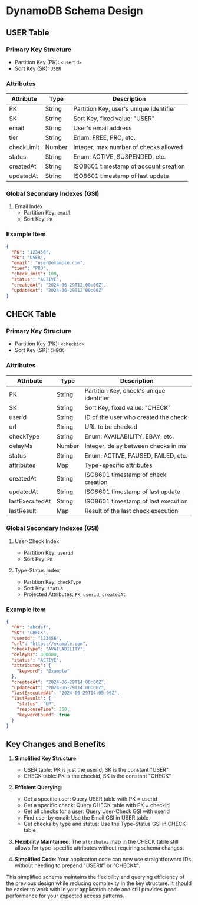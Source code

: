 # DynamoDB Schema Design

## USER Table

### Primary Key Structure
- Partition Key (PK): `<userid>`
- Sort Key (SK): `USER`

### Attributes
| Attribute   | Type   | Description                            |
|-------------|--------|----------------------------------------|
| PK          | String | Partition Key, user's unique identifier|
| SK          | String | Sort Key, fixed value: "USER"          |
| email       | String | User's email address                   |
| tier        | String | Enum: FREE, PRO, etc.                  |
| checkLimit  | Number | Integer, max number of checks allowed  |
| status      | String | Enum: ACTIVE, SUSPENDED, etc.          |
| createdAt   | String | ISO8601 timestamp of account creation  |
| updatedAt   | String | ISO8601 timestamp of last update       |

### Global Secondary Indexes (GSI)
1. Email Index
   - Partition Key: `email`
   - Sort Key: `PK`

### Example Item
```json
{
  "PK": "123456",
  "SK": "USER",
  "email": "user@example.com",
  "tier": "PRO",
  "checkLimit": 100,
  "status": "ACTIVE",
  "createdAt": "2024-06-29T12:00:00Z",
  "updatedAt": "2024-06-29T12:00:00Z"
}
```

## CHECK Table

### Primary Key Structure
- Partition Key (PK): `<checkid>`
- Sort Key (SK): `CHECK`

### Attributes
| Attribute     | Type   | Description                               |
|---------------|--------|-------------------------------------------|
| PK            | String | Partition Key, check's unique identifier  |
| SK            | String | Sort Key, fixed value: "CHECK"            |
| userid        | String | ID of the user who created the check      |
| url           | String | URL to be checked                         |
| checkType     | String | Enum: AVAILABILITY, EBAY, etc.            |
| delayMs       | Number | Integer, delay between checks in ms       |
| status        | String | Enum: ACTIVE, PAUSED, FAILED, etc.        |
| attributes    | Map    | Type-specific attributes                  |
| createdAt     | String | ISO8601 timestamp of check creation       |
| updatedAt     | String | ISO8601 timestamp of last update          |
| lastExecutedAt| String | ISO8601 timestamp of last execution       |
| lastResult    | Map    | Result of the last check execution        |

### Global Secondary Indexes (GSI)
1. User-Check Index
   - Partition Key: `userid`
   - Sort Key: `PK`

2. Type-Status Index
   - Partition Key: `checkType`
   - Sort Key: `status`
   - Projected Attributes: `PK`, `userid`, `createdAt`

### Example Item
```json
{
  "PK": "abcdef",
  "SK": "CHECK",
  "userid": "123456",
  "url": "https://example.com",
  "checkType": "AVAILABILITY",
  "delayMs": 300000,
  "status": "ACTIVE",
  "attributes": {
    "keyword": "Example"
  },
  "createdAt": "2024-06-29T14:00:00Z",
  "updatedAt": "2024-06-29T14:00:00Z",
  "lastExecutedAt": "2024-06-29T14:05:00Z",
  "lastResult": {
    "status": "UP",
    "responseTime": 250,
    "keywordFound": true
  }
}
```

## Key Changes and Benefits

1. **Simplified Key Structure**: 
   - USER table: PK is just the userid, SK is the constant "USER"
   - CHECK table: PK is the checkid, SK is the constant "CHECK"

2. **Efficient Querying**: 
   - Get a specific user: Query USER table with PK = userid
   - Get a specific check: Query CHECK table with PK = checkid
   - Get all checks for a user: Query User-Check GSI with userid
   - Find user by email: Use the Email GSI in USER table
   - Get checks by type and status: Use the Type-Status GSI in CHECK table

3. **Flexibility Maintained**: The `attributes` map in the CHECK table still allows for type-specific attributes without requiring schema changes.

4. **Simplified Code**: Your application code can now use straightforward IDs without needing to prepend "USER#" or "CHECK#".

This simplified schema maintains the flexibility and querying efficiency of the previous design while reducing complexity in the key structure. It should be easier to work with in your application code and still provides good performance for your expected access patterns.